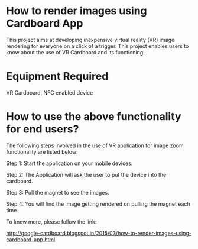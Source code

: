 How to render images using Cardboard App	
=================
This project aims at developing inexpensive virtual reality (VR) image rendering for everyone on a click of a trigger. This project enables users to know about the use of VR Cardboard and its functioning. 

Equipment Required 
=============
VR Cardboard, NFC enabled device

How to use the above functionality for end users?
=============

The following steps involved in the use of VR application for image zoom functionality are listed below:

Step 1: Start the application on your mobile devices.

Step 2: The Application will ask the user to put the device into the cardboard.

Step 3: Pull the magnet to see the images.

Step 4: You will find the image getting rendered on pulling the magnet each time.

To know more, please follow the link: 

http://google-cardboard.blogspot.in/2015/03/how-to-render-images-using-cardboard-app.html
